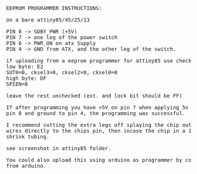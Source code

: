 <PRE>
EEPROM PROGRAMMER INSTRUCTIONS:

on a bare attiny85/45/25/13

PIN 8 -> SDBY_PWR (+5V)
PIN 7 -> one leg of the power switch
PIN 6 -> PWR_ON on atx Supply
PIN 4 -> GND from ATX, and the other leg of the switch.

if uploading from a eeprom programmer for attiny85 use check the following fuses:
low byte: E2
SUT0=0, cksel3=0, cksel2=0, cksel0=0
high byte: DF
SPIEN=0

leave the rest unchecked (ext. and lock bit should be FF)

If after programming you have +5V on pin 7 when applying 5v to
pin 8 and ground to pin 4, the programming was successful.

I recommend cutting the extra legs off splaying the chip out flat and soldering
wires directly to the chips pin, then incase the chip in a 1/2 inch heat
shrink tubing.

see screenshot in attiny85 folder.

You could also upload this using arduino as programmer by compiling and uploading
from arduino.
</PRE>
